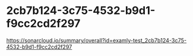 # 2cb7b124-3c75-4532-b9d1-f9cc2cd2f297
https://sonarcloud.io/summary/overall?id=examly-test_2cb7b124-3c75-4532-b9d1-f9cc2cd2f297
